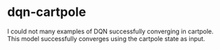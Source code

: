 # dqn-cartpole
I could not many examples of DQN successfully converging in cartpole. This model successfully converges using the cartpole state as input.
